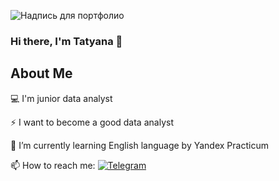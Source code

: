 ![Надпись для портфолио](https://github.com/TatyanaArtemkina/TatyanaArtemkina/assets/140551861/412d56f8-2793-46f4-a253-6411f1538f91)




### Hi there, I'm Tatyana 👋

## About Me 

💻 I'm junior data analyst

⚡ I want to become a good data analyst

🌱 I’m currently learning English language by Yandex Practicum

📫 How to reach me:
<a href="https://t.me/+79119448446" rel="nofollow"><img src="https://camo.githubusercontent.com/debd310edbc3fc161068bba7aa7b3046af48428037d85d1c5d659bc2f4a81af4/68747470733a2f2f696d672e736869656c64732e696f2f62616467652f2d54656c656772616d2d3639623563633f7374796c653d666f722d7468652d6261646765266c6f676f3d54656c656772616d" alt="Telegram" data-canonical-src="https://img.shields.io/badge/-Telegram-69b5cc?style=for-the-badge&amp;logo=Telegram" style="max-width: 100%;"></a>



